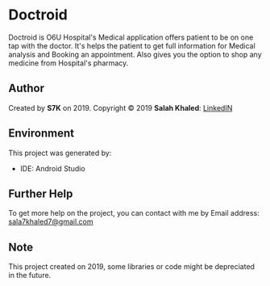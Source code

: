 # Doctroid
Doctroid is O6U Hospital's Medical application offers patient to be on one tap with the doctor. It's helps the patient to get full information for Medical analysis and Booking an appointment. Also gives you the option to shop any medicine from Hospital's pharmacy.
## Author
Created by **S7K** on 2019. Copyright © 2019 **Salah Khaled**: [LinkedIN](Https://www.linkedin.com/in/sala7khaled/)

## Environment
This project was generated by:
* IDE: Android Studio

## Further Help
To get more help on the project, you can contact with me by Email address: sala7khaled7@gmail.com

## Note
This project created on 2019, some libraries or code might be depreciated in the future.
